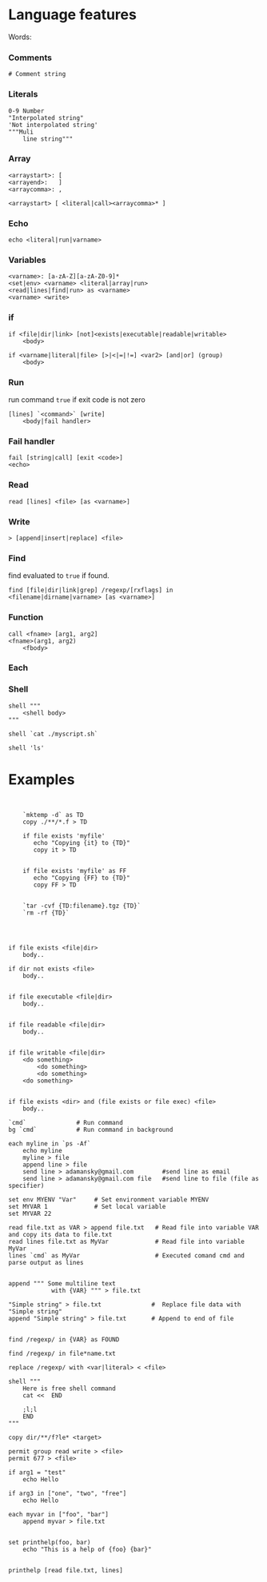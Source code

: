 # Language features

Words:

### Comments

    # Comment string

### Literals

    0-9 Number
    "Interpolated string"
    'Not interpolated string'
    """Muli 
        line string"""  
        
### Array
    <arraystart>: [
    <arrayend>:   ]
    <arraycomma>: ,
    
    <arraystart> [ <literal|call><arraycomma>* ]    
        
### Echo

    echo <literal|run|varname>

### Variables

    <varname>: [a-zA-Z][a-zA-Z0-9]*
    <set|env> <varname> <literal|array|run>
    <read|lines|find|run> as <varname>
    <varname> <write>

### if

    if <file|dir|link> [not]<exists|executable|readable|writable>
        <body>    
        
    if <varname|literal|file> [>|<|=|!=] <var2> [and|or] (group)
        <body>
    
### Run

run command `true` if exit code is not zero

    [lines] `<command>` [write]
        <body|fail handler>

### Fail handler

    fail [string|call] [exit <code>] 
    <echo> 
    
### Read
    
    read [lines] <file> [as <varname>]
    
### Write
    
    > [append|insert|replace] <file>
    
### Find

find evaluated to `true` if found.

    find [file|dir|link|grep] /regexp/[rxflags] in <filename|dirname|varname> [as <varname>]
    
### Function 
    
    call <fname> [arg1, arg2]
    <fname>(arg1, arg2)
        <fbody>
    
### Each 
    
    
    
    
### Shell
  
    shell """
        <shell body>
    """
    
    shell `cat ./myscript.sh`
    
    shell 'ls'
        
        
# Examples       
 
```text
    
        
    `mktemp -d` as TD
    copy ./**/*.f > TD
    
    if file exists 'myfile'
       echo "Copying {it} to {TD}"
       copy it > TD
    
    
    if file exists 'myfile' as FF
       echo "Copying {FF} to {TD}"
       copy FF > TD
       
    
    `tar -cvf {TD:filename}.tgz {TD}`
    `rm -rf {TD}`

    
``` 
 
        
```text

if file exists <file|dir>
    body.. 

if dir not exists <file> 
    body..
	

if file executable <file|dir>
    body..


if file readable <file|dir>
    body..


if file writable <file|dir>
	<do something>
		<do something>
		<do something>
	<do something>
		

if file exists <dir> and (file exists or file exec) <file>
	body..

`cmd`              # Run command 
bg `cmd`           # Run command in background 
 
each myline in `ps -Af`
	echo myline
	myline > file
	append line > file
	send line > adamansky@gmail.com 	   #send line as email
	send line > adamansky@gmail.com file   #send line to file (file as specifier) 

set env MYENV "Var"     # Set environment variable MYENV
set MYVAR 1             # Set local variable 
set MYVAR 22

read file.txt as VAR > append file.txt   # Read file into variable VAR and copy its data to file.txt
read lines file.txt as MyVar             # Read file into variable MyVar
lines `cmd` as MyVar                     # Executed comand cmd and parse output as lines


append """ Some multiline text 
            with {VAR} """ > file.txt
           
"Simple string" > file.txt              #  Replace file data with "Simple string"
append "Simple string" > file.txt       # Append to end of file
    
   
find /regexp/ in {VAR} as FOUND

find /regexp/ in file*name.txt 

replace /regexp/ with <var|literal> < <file>

shell """
    Here is free shell command
    cat <<  END
    
    ;l;l
    END
"""
    
copy dir/**/f?le* <target>
 
permit group read write > <file>
permit 677 > <file>

if arg1 = "test"
    echo Hello 
    
if arg3 in ["one", "two", "free"]
    echo Hello
    
each myvar in ["foo", "bar"]
    append myvar > file.txt 
    
    
set printhelp(foo, bar)
    echo "This is a help of {foo} {bar}"
    

printhelp [read file.txt, lines]


```